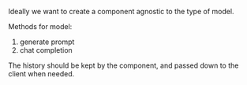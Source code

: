Ideally we want to create a component agnostic to the type of model.

Methods for model:
1. generate prompt
2. chat completion

The history should be kept by the component, and passed down to the client when needed.